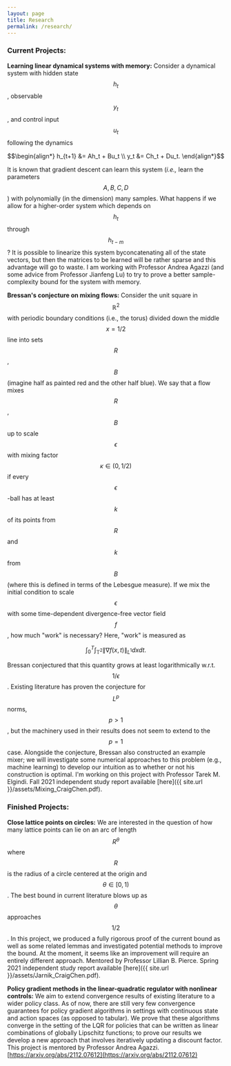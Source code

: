 ```yaml
---
layout: page 
title: Research 
permalink: /research/
---
```


### Current Projects:

**Learning linear dynamical systems with memory:**
Consider a dynamical system with hidden state $$h_t$$, observable $$y_t$$, and control input $$u_t$$ following the dynamics

$$\begin{align*}
    h_{t+1} &= Ah_t + Bu_t \\
    y_t &= Ch_t + Du_t.
\end{align*}$$

It is known that gradient descent can learn this system (*i.e.,* learn the parameters $$A,B,C,D$$) with polynomially 
(in the dimension) many samples. What happens if we allow for a higher-order system which depends on $$h_t$$ through 
$$h_{t-m}$$? It is possible to linearize this system byconcatenating all of the state vectors, but then the matrices 
to be learned will be rather sparse and this advantage will go to waste. I am working with Professor Andrea Agazzi 
(and some advice from Professor Jianfeng Lu) to try to prove a better sample-complexity bound for the system with memory.

**Bressan's conjecture on mixing flows:**
Consider the unit square in $$\mathbb{R}^2$$ with periodic boundary conditions (i.e., the torus) divided down the middle
$$x=1/2$$ line into sets $$R$$, $$B$$ (imagine half as painted red and the other half blue). We say that a flow mixes
$$R$$, $$B$$ up to scale $$\epsilon$$ with mixing factor $$\kappa \in (0,1/2)$$ if every $$\epsilon$$-ball has at
least $$k$$ of its points from $$R$$ and $$k$$ from $$B$$ (where this is defined in terms of the Lebesgue measure). If
we mix the initial condition to scale $$\epsilon$$ with some time-dependent divergence-free vector field $$f$$, how
much "work" is necessary? Here, "work" is measured as

$$\begin{equation*}
    \int_{0}^{T} \int_{\mathbb{T}^2} \lVert \nabla f(x,t) \rVert_{L^1} dxdt.
\end{equation*}$$

Bressan conjectured that this quantity grows at least logarithmically w.r.t. $$1/\epsilon$$. Existing literature has
proven the conjecture for $$L^p$$ norms, $$p > 1$$, but the machinery used in their results does not seem to extend to
the $$p=1$$ case. Alongside the conjecture, Bressan also constructed an example mixer; we will investigate some
numerical approaches to this problem (e.g., machine learning) to develop our intuition as to whether or not his
construction is optimal. I'm working on this project with Professor Tarek M. Elgindi. Fall 2021 independent study report
available [here]({{ site.url }}/assets/Mixing_CraigChen.pdf).

### Finished Projects:

**Close lattice points on circles:**
We are interested in the question of how many lattice points can lie on an arc of length $$R^\theta$$ where $$R$$ is the
radius of a circle centered at the origin and $$\theta \in [0,1)$$. The best bound in current literature blows up as
$$\theta$$ approaches $$1/2$$. In this project, we produced a fully rigorous proof of the current bound as well as some
related lemmas and investigated potential methods to improve the bound. At the moment, it seems like an improvement will
require an entirely different approach. Mentored by Professor Lillian B. Pierce. Spring 2021 independent study report
available [here]({{ site.url }}/assets/Jarnik_CraigChen.pdf).

**Policy gradient methods in the linear-quadratic regulator with nonlinear controls:**
We aim to extend convergence results of existing literature to a wider policy class. As of now, there are still very few
convergence guarantees for policy gradient algorithms in settings with continuous state and action spaces (as opposed to
tabular). We prove that these algorithms converge in the setting of the LQR for policies that can be written as linear
combinations of globally Lipschitz functions; to prove our results we develop a new approach that involves iteratively
updating a discount factor. This project is mentored by Professor Andrea Agazzi. 
[https://arxiv.org/abs/2112.07612](https://arxiv.org/abs/2112.07612)